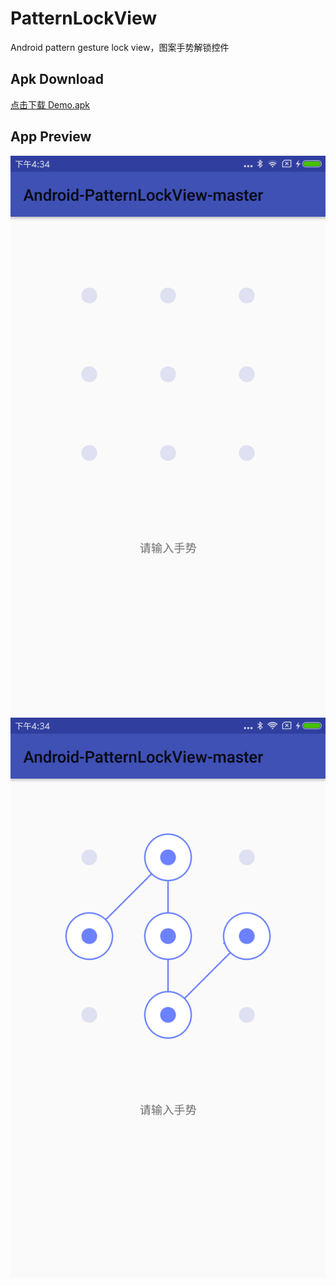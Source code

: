 # PatternLockView
Android pattern gesture lock view，图案手势解锁控件

## Apk Download
[点击下载 Demo.apk](apk/app-debug.apk)

## App Preview

![](art/device1.png)
![](art/device2.png)